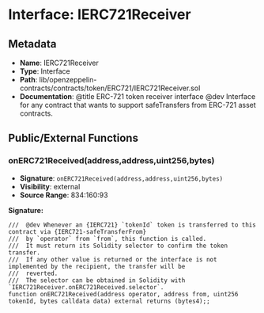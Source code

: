 # Interface: IERC721Receiver

## Metadata

- **Name**: IERC721Receiver
- **Type**: Interface
- **Path**: lib/openzeppelin-contracts/contracts/token/ERC721/IERC721Receiver.sol
- **Documentation**:  @title ERC-721 token receiver interface
   @dev Interface for any contract that wants to support safeTransfers
   from ERC-721 asset contracts.

## Public/External Functions

### onERC721Received(address,address,uint256,bytes)

- **Signature**: `onERC721Received(address,address,uint256,bytes)`
- **Visibility**: external
- **Source Range**: 834:160:93

**Signature:**
```solidity
///  @dev Whenever an {IERC721} `tokenId` token is transferred to this contract via {IERC721-safeTransferFrom}
///  by `operator` from `from`, this function is called.
///  It must return its Solidity selector to confirm the token transfer.
///  If any other value is returned or the interface is not implemented by the recipient, the transfer will be
///  reverted.
///  The selector can be obtained in Solidity with `IERC721Receiver.onERC721Received.selector`.
function onERC721Received(address operator, address from, uint256 tokenId, bytes calldata data) external returns (bytes4);;
```
